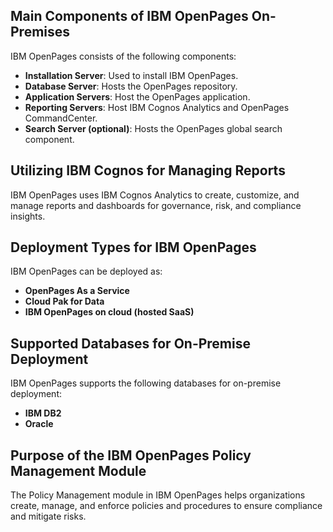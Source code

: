 ## Main Components of IBM OpenPages On-Premises

IBM OpenPages consists of the following components:

- **Installation Server**: Used to install IBM OpenPages.
- **Database Server**: Hosts the OpenPages repository.
- **Application Servers**: Host the OpenPages application.
- **Reporting Servers**: Host IBM Cognos Analytics and OpenPages CommandCenter.
- **Search Server (optional)**: Hosts the OpenPages global search component.

## Utilizing IBM Cognos for Managing Reports

IBM OpenPages uses IBM Cognos Analytics to create, customize, and manage reports and dashboards for governance, risk, and compliance insights.

## Deployment Types for IBM OpenPages

IBM OpenPages can be deployed as:

- **OpenPages As a Service**
- **Cloud Pak for Data**
- **IBM OpenPages on cloud (hosted SaaS)**

## Supported Databases for On-Premise Deployment

IBM OpenPages supports the following databases for on-premise deployment:

- **IBM DB2**
- **Oracle**

## Purpose of the IBM OpenPages Policy Management Module

The Policy Management module in IBM OpenPages helps organizations create, manage, and enforce policies and procedures to ensure compliance and mitigate risks.
